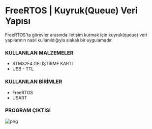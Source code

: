 # FreeRTOS | Kuyruk(Queue) Veri Yapısı

FreeRTOS'ta görevler arasında iletişim kurmak için kuyruk(queue) veri yapılarının nasıl kullanıldığıyla alakalı bir uygulamadır.


### KULLANILAN MALZEMELER
- STM32F4 GELİŞTİRME KARTI
- USB - TTL

### KULLANILAN BİRİMLER
- FreeRTOS
- USART

### PROGRAM ÇIKTISI

![png](https://user-images.githubusercontent.com/75627147/201358308-9d85dcce-ba29-4f49-9390-eacddd5bd75b.png)
